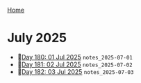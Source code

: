 [Home](../../main.md)

# July 2025

- 📝[Day 180: 01 Jul 2025](./07/notes_2025-07-01.md) `notes_2025-07-01`
- 📝[Day 181: 02 Jul 2025](./07/notes_2025-07-02.md) `notes_2025-07-02`
- 📝[Day 182: 03 Jul 2025](./07/notes_2025-07-03.md) `notes_2025-07-03`
